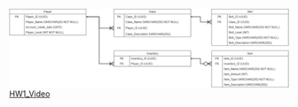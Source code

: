 ![image](https://github.com/Robbish1106/DB/blob/main/HW1/mapping.jpg)
[HW1_Video](https://www.youtube.com/watch?v=g6TDdU1hpt8)
